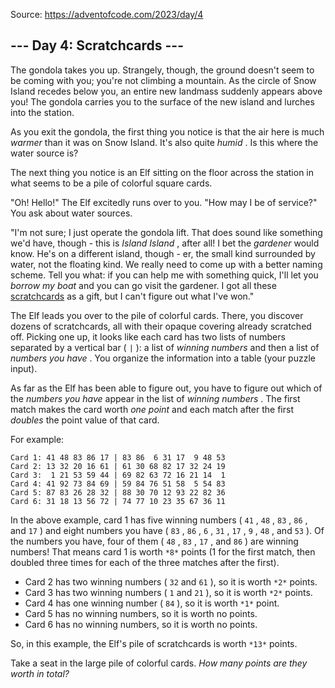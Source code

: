 Source: <https://adventofcode.com/2023/day/4>

 --- Day 4: Scratchcards ---
-----------------------------



 The gondola takes you up. Strangely, though, the ground doesn't seem to be coming with you; you're not climbing a mountain. As the circle of Snow Island recedes below you, an entire new landmass suddenly appears above you! The gondola carries you to the surface of the new island and lurches into the station.
 



 As you exit the gondola, the first thing you notice is that the air here is much
 *warmer* 
 than it was on Snow Island. It's also quite
 *humid* 
 . Is this where the water source is?
 



 The next thing you notice is an Elf sitting on the floor across the station in what seems to be a pile of colorful square cards.
 



 "Oh! Hello!" The Elf excitedly runs over to you. "How may I be of service?" You ask about water sources.
 



 "I'm not sure; I just operate the gondola lift. That does sound like something we'd have, though - this is
 *Island Island*
 , after all! I bet the
 *gardener* 
 would know. He's on a different island, though - er, the small kind surrounded by water, not the floating kind. We really need to come up with a better naming scheme. Tell you what: if you can help me with something quick, I'll let you
 *borrow my boat* 
 and you can go visit the gardener. I got all these
 [scratchcards](https://en.wikipedia.org/wiki/Scratchcard) 
 as a gift, but I can't figure out what I've won."
 



 The Elf leads you over to the pile of colorful cards. There, you discover dozens of scratchcards, all with their opaque covering already scratched off. Picking one up, it looks like each card has two lists of numbers separated by a vertical bar (
 `|` 
 ): a list of
 *winning numbers* 
 and then a list of
 *numbers you have* 
 . You organize the information into a table (your puzzle input).
 



 As far as the Elf has been able to figure out, you have to figure out which of the
 *numbers you have* 
 appear in the list of
 *winning numbers* 
 . The first match makes the card worth
 *one point* 
 and each match after the first
 *doubles* 
 the point value of that card.
 



 For example:
 



```
Card 1: 41 48 83 86 17 | 83 86  6 31 17  9 48 53
Card 2: 13 32 20 16 61 | 61 30 68 82 17 32 24 19
Card 3:  1 21 53 59 44 | 69 82 63 72 16 21 14  1
Card 4: 41 92 73 84 69 | 59 84 76 51 58  5 54 83
Card 5: 87 83 26 28 32 | 88 30 70 12 93 22 82 36
Card 6: 31 18 13 56 72 | 74 77 10 23 35 67 36 11

```


 In the above example, card 1 has five winning numbers (
 `41` 
 ,
 `48` 
 ,
 `83` 
 ,
 `86` 
 , and
 `17` 
 ) and eight numbers you have (
 `83` 
 ,
 `86` 
 ,
 `6` 
 ,
 `31` 
 ,
 `17` 
 ,
 `9` 
 ,
 `48` 
 , and
 `53` 
 ). Of the numbers you have, four of them (
 `48` 
 ,
 `83` 
 ,
 `17` 
 , and
 `86` 
 ) are winning numbers! That means card 1 is worth
 `*8*`
 points (1 for the first match, then doubled three times for each of the three matches after the first).
 


* Card 2 has two winning numbers (
 `32` 
 and
 `61` 
 ), so it is worth
 `*2*`
 points.
* Card 3 has two winning numbers (
 `1` 
 and
 `21` 
 ), so it is worth
 `*2*`
 points.
* Card 4 has one winning number (
 `84` 
 ), so it is worth
 `*1*`
 point.
* Card 5 has no winning numbers, so it is worth no points.
* Card 6 has no winning numbers, so it is worth no points.



 So, in this example, the Elf's pile of scratchcards is worth
 `*13*`
 points.
 



 Take a seat in the large pile of colorful cards.
 *How many points are they worth in total?* 




